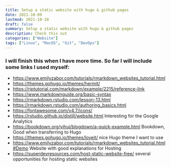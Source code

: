 ```yaml
---
title: Setup a static website with hugo & github pages
date: 2021-10-09
lastmod: 2021-10-10
draft: false
summary: Setup a static website with hugo & github pages
description: Check this out
categories: ["Website"]
tags: ["Linux", "MacOS", "Git", "DevOps"]
---
```


### I will finish this when I have more time. So far I will include some links I used myself:

* https://www.emilyzabor.com/tutorials/rmarkdown_websites_tutorial.html
* https://themes.gohugo.io/themes/hermit/
* https://riptutorial.com/markdown/example/2215/reference-link
* https://www.markdownguide.org/basic-syntax
* https://rmarkdown.rstudio.com/lesson-13.html
* https://rmarkdown.rstudio.com/authoring_basics.html
* https://fontawesome.com/v4.7/icons/
* https://rstudio.github.io/distill/website.html Interesting for the Google Analytics
* https://bookdown.org/yihui/blogdown/a-quick-example.html Bookdown, Good when transferring to Hugo
* https://themes.gohugo.io/themes/loveit/ nice Hugo theme I want to use
* https://www.emilyzabor.com/tutorials/rmarkdown_websites_tutorial.html#Demo Website with good explanations for Hosting
* https://superdevresources.com/host-static-website-free/ several opportunities for hosting static websites